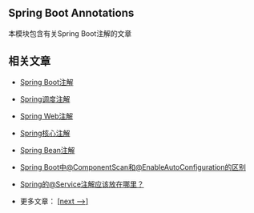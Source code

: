 ## Spring Boot Annotations

本模块包含有关Spring Boot注解的文章

## 相关文章

- [Spring Boot注解](http://tu-yucheng.github.io/springboot/2023/05/11/spring-boot-annotations.html)
- [Spring调度注解](http://tu-yucheng.github.io/springboot/2023/05/11/spring-scheduling-annotations.html)
- [Spring Web注解](http://tu-yucheng.github.io/springboot/2023/05/11/spring-mvc-annotations.html)
- [Spring核心注解](http://tu-yucheng.github.io/springboot/2023/05/11/spring-core-annotations.html)
- [Spring Bean注解](http://tu-yucheng.github.io/springboot/2023/05/11/spring-bean-annotations.html)
- [Spring Boot中@ComponentScan和@EnableAutoConfiguration的区别](http://tu-yucheng.github.io/springboot/2023/05/11/spring-componentscan-vs-enableautoconfiguration.html)
- [Spring的@Service注解应该放在哪里？](http://tu-yucheng.github.io/springboot/2023/05/11/spring-service-annotation-placement.html)

- 更多文章： [[next -->]](../spring-boot-annotations-2/README-backup.md)